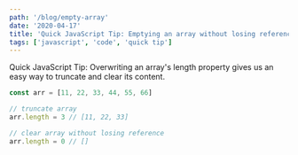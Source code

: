 ```yaml
---
path: '/blog/empty-array'
date: '2020-04-17'
title: 'Quick JavaScript Tip: Emptying an array without losing reference'
tags: ['javascript', 'code', 'quick tip']
---
```


Quick JavaScript Tip: Overwriting an array's length property gives us an easy way to truncate and clear its content.

```js
const arr = [11, 22, 33, 44, 55, 66]

// truncate array
arr.length = 3 // [11, 22, 33]

// clear array without losing reference
arr.length = 0 // []
```